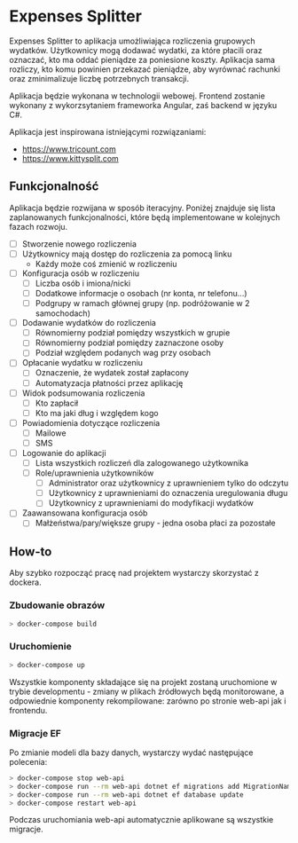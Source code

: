 # Expenses Splitter

Expenses Splitter to aplikacja umożliwiająca rozliczenia grupowych wydatków. Użytkownicy mogą dodawać wydatki, za które płacili oraz oznaczać, kto ma oddać pieniądze za poniesione koszty. Aplikacja sama rozliczy, kto komu powinien przekazać pieniądze, aby wyrównać rachunki oraz zminimalizuje liczbę potrzebnych transakcji.

Aplikacja będzie wykonana w technologii webowej. Frontend zostanie wykonany z wykorzsytaniem frameworka Angular, zaś backend w języku C#.

Aplikacja jest inspirowana istniejącymi rozwiązaniami:
* https://www.tricount.com
* https://www.kittysplit.com

## Funkcjonalność

Aplikacja będzie rozwijana w sposób iteracyjny. Poniżej znajduje się lista zaplanowanych funkcjonalności, które będą implementowane w kolejnych fazach rozwoju.

- [ ] Stworzenie nowego rozliczenia
- [ ] Użytkownicy mają dostęp do rozliczenia za pomocą linku
    * Każdy może coś zmienić w rozliczeniu
- [ ] Konfiguracja osób w rozliczeniu
  - [ ] Liczba osób i imiona/nicki
  - [ ] Dodatkowe informacje o osobach (nr konta, nr telefonu...)
  - [ ] Podgrupy w ramach głównej grupy (np. podróżowanie w 2 samochodach)
- [ ] Dodawanie wydatków do rozliczenia
  - [ ] Równomierny podział pomiędzy wszystkich w grupie
  - [ ] Równomierny podział pomiędzy zaznaczone osoby
  - [ ] Podział względem podanych wag przy osobach
- [ ] Opłacanie wydatku w rozliczeniu
  - [ ] Oznaczenie, że wydatek został zapłacony
  - [ ] Automatyzacja płatności przez aplikację
- [ ] Widok podsumowania rozliczenia
  - [ ] Kto zapłacił
  - [ ] Kto ma jaki dług i względem kogo
- [ ] Powiadomienia dotyczące rozliczenia
  - [ ] Mailowe
  - [ ] SMS
- [ ] Logowanie do aplikacji
  - [ ] Lista wszystkich rozliczeń dla zalogowanego użytkownika
  - [ ] Role/uprawnienia użytkowników
    - [ ] Administrator oraz użytkownicy z uprawnieniem tylko do odczytu
    - [ ] Użytkownicy z uprawnieniami do oznaczenia uregulowania długu
    - [ ] Użytkownicy z uprawnieniami do modyfikacji wydatków
- [ ] Zaawansowana konfiguracja osób
  - [ ] Małżeństwa/pary/większe grupy - jedna osoba płaci za pozostałe

## How-to

Aby szybko rozpocząć pracę nad projektem wystarczy skorzystać z dockera.

### Zbudowanie obrazów

```bash
> docker-compose build
```

### Uruchomienie

```bash
> docker-compose up
```

Wszystkie komponenty składające się na projekt zostaną uruchomione w trybie developmentu - zmiany w plikach źródłowych będą monitorowane, a odpowiednie komponenty rekompilowane: zarówno po stronie web-api jak i frontendu.

### Migracje EF

Po zmianie modeli dla bazy danych, wystarczy wydać następujące polecenia:

```bash
> docker-compose stop web-api
> docker-compose run --rm web-api dotnet ef migrations add MigrationName
> docker-compose run --rm web-api dotnet ef database update
> docker-compose restart web-api
```

Podczas uruchomiania web-api automatycznie aplikowane są wszystkie migracje.
